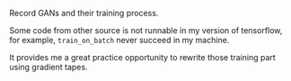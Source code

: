 Record GANs and their training process. 

Some code from other source is not runnable in my version of tensorflow, for example, `train_on_batch` never succeed in my machine. 

It provides me a great practice opportunity to rewrite  those training part using gradient tapes.